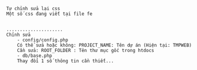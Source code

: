     Tự chỉnh sửa lại css
    Một số css đang viết tại file fe


    .....................
    Chỉnh sửa
        - config/config.php 
        Có thể sửa hoặc không: PROJECT_NAME: Tên dự án (Hiện tại: TMPWEB)
        Cần sửa: ROOT_FOLDER : Tên thư mục gốc trong htdocs
        - db/base.php
        Thay đổi 1 số thông tin cần thiết...
